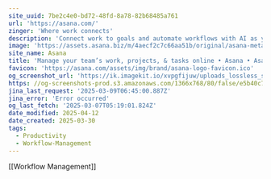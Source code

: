 ```yaml
---
site_uuid: 7be2c4e0-bd72-48fd-8a78-82b68485a761
url: 'https://asana.com/'
zinger: 'Where work connects'
description: 'Connect work to goals and automate workflows with AI as your teammate.'
image: 'https://assets.asana.biz/m/4aecf2c7c66aa51b/original/asana-meta-coral-1x.png'
site_name: Asana
title: 'Manage your team’s work, projects, & tasks online • Asana • Asana'
favicon: 'https://asana.com/assets/img/brand/asana-logo-favicon.ico'
og_screenshot_url: 'https://ik.imagekit.io/xvpgfijuw/uploads_lossless_screenshots_20250527_Asana_og_screenshot.jpeg'
https: //og-screenshots-prod.s3.amazonaws.com/1366x768/80/false/e5b40c7fcd19cfe504e457d139bc52af155b4cb5d39853147e654dd8cfe77aac.jpeg
jina_last_request: '2025-03-09T06:45:00.887Z'
jina_error: 'Error occurred'
og_last_fetch: '2025-03-07T05:19:01.824Z'
date_modified: 2025-04-12
date_created: 2025-03-30
tags:
  - Productivity
  - Workflow-Management
---
```


[[Workflow Management]]

